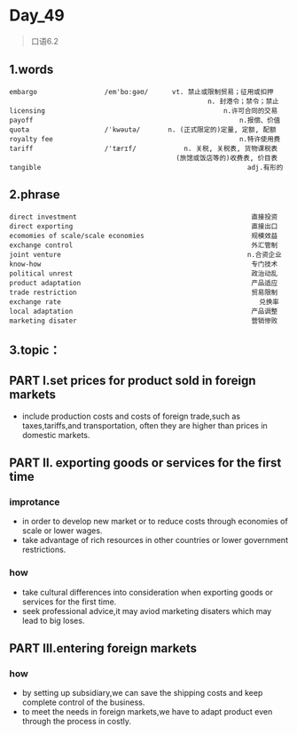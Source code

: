 # Day_49
> 口语6.2
## 1.words
    embargo                 /em'bɑːgəʊ/      vt. 禁止或限制贸易；征用或扣押
                                                      n. 封港令；禁令；禁止
    licensing                                             n.许可合同的交易
    payoff                                                    n.报偿、价值
    quota                   /ˈkwəutə/       n. (正式限定的)定量, 定额, 配额
    royalty fee                                               n.特许使用费
    tariff                  /'tærɪf/            n. 关税, 关税表, 货物课税表
                                              (旅馆或饭店等的)收费表, 价目表
    tangible                                                    adj.有形的
    
## 2.phrase
    direct investment                                            直接投资
    direct exporting                                             直接出口
    ecomomies of scale/scale economies                           规模效益
    exchange control                                             外汇管制
    joint venture                                               n.合资企业
    know-how                                                     专门技术
    political unrest                                             政治动乱
    product adaptation                                           产品适应
    trade restriction                                            贸易限制
    exchange rate                                                  兑换率
    local adaptation                                             产品调整
    marketing disater                                            营销惨败
    
## 3.topic：
## PART I.set prices for product sold in foreign markets
- include production costs and costs of foreign trade,such as taxes,tariffs,and transportation,
often they are higher than prices in domestic markets.

## PART II. exporting goods or services for the first time
### improtance
- in order to develop new market or to reduce costs through economies of scale or lower wages.
- take advantage of rich resources in other countries or lower government restrictions.

### how
- take cultural differences into consideration when exporting goods or services for the first time.
- seek professional advice,it may aviod marketing disaters which may lead to big loses.

## PART III.entering foreign markets
### how
- by setting up subsidiary,we can save the shipping costs and keep complete control of the business.
- to meet the needs in foreign markets,we have to adapt product even through the process in costly.







